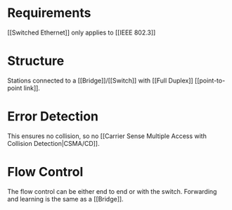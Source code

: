 # Requirements
[[Switched Ethernet]] only applies to [[IEEE 802.3]]
# Structure
Stations connected to a [[Bridge]]/[[Switch]] with [[Full Duplex]] [[point-to-point link]]. 
# Error Detection
This ensures no collision, so no [[Carrier Sense Multiple Access with Collision Detection|CSMA/CD]]. 
# Flow Control
The flow control can be either end to end or with the switch. Forwarding and learning is the same as a [[Bridge]].